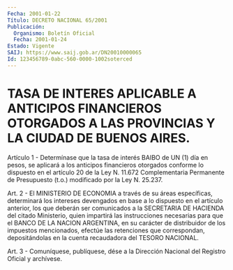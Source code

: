 ```yaml
---
Fecha: 2001-01-22
Título: DECRETO NACIONAL 65/2001
Publicación:
  Organismo: Boletín Oficial
  Fecha: 2001-01-24
Estado: Vigente
SAIJ: https://www.saij.gob.ar/DN20010000065
Id: 123456789-0abc-560-0000-1002soterced
---
```

# TASA DE INTERES APLICABLE A ANTICIPOS FINANCIEROS OTORGADOS A LAS PROVINCIAS Y LA CIUDAD DE BUENOS AIRES.

<a id="1"></a>
Artículo 1 -  Determínase  que  la tasa de interés BAIBO de UN (1) día  en  pesos, se aplicará a los anticipos  financieros  otorgados conforme lo  dispuesto  en  el  artículo  20  de  la  Ley N. 11.672 Complementaria Permanente de Presupuesto (t.o.) modificado  por  la Ley N. 25.237.

<a id="2"></a>
Art. 2 - El MINISTERIO DE ECONOMIA a través de su áreas específicas,  determinará  los  intereses  devengados  en base a lo dispuesto  en el artículo anterior, los que deberán ser comunicados a la SECRETARIA  DE HACIENDA del citado Ministerio, quien impartirá las instrucciones  necesarias  para  que  el  BANCO  DE  LA  NACION ARGENTINA,   en  su  carácter  de  distribuidor  de  los  impuestos mencionados, efectúe las retenciones que correspondan, depositándolas   en  la  cuenta  recaudadora  del  TESORO  NACIONAL.

<a id="3"></a>
Art.  3 - Comuníquese, publíquese, dése a la Dirección Nacional del Registro Oficial y archívese.